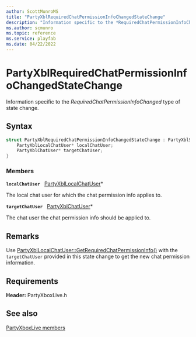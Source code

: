 ```yaml
---
author: ScottMunroMS
title: "PartyXblRequiredChatPermissionInfoChangedStateChange"
description: "Information specific to the *RequiredChatPermissionInfoChanged* type of state change."
ms.author: scmunro
ms.topic: reference
ms.service: playfab
ms.date: 04/22/2022
---
```


# PartyXblRequiredChatPermissionInfoChangedStateChange  

Information specific to the *RequiredChatPermissionInfoChanged* type of state change.  

## Syntax  
  
```cpp
struct PartyXblRequiredChatPermissionInfoChangedStateChange : PartyXblStateChange {  
    PartyXblLocalChatUser* localChatUser;  
    PartyXblChatUser* targetChatUser;  
}  
```
  
### Members  
  
**`localChatUser`** &nbsp; [PartyXblLocalChatUser](../classes/PartyXblLocalChatUser/partyxbllocalchatuser.md)*  
  
The local chat user for which the chat permission info applies to.
  
**`targetChatUser`** &nbsp; [PartyXblChatUser](../classes/PartyXblChatUser/partyxblchatuser.md)*  
  
The chat user the chat permission info should be applied to.
  
## Remarks  
  
Use [PartyXblLocalChatUser::GetRequiredChatPermissionInfo()](../classes/PartyXblLocalChatUser/methods/partyxbllocalchatuser_getrequiredchatpermissioninfo.md) with the ```targetChatUser``` provided in this state change to get the new chat permission information.
  
## Requirements  
  
**Header:** PartyXboxLive.h
  
## See also  
[PartyXboxLive members](../partyxboxlive_members.md)  

  
  
